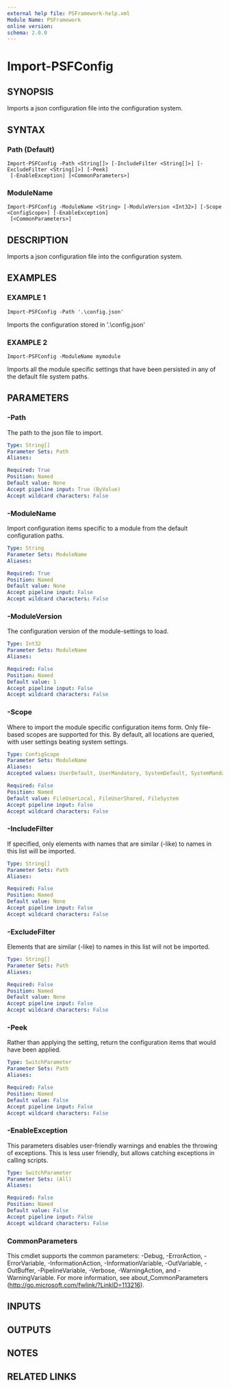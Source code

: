```yaml
---
external help file: PSFramework-help.xml
Module Name: PSFramework
online version:
schema: 2.0.0
---
```


# Import-PSFConfig

## SYNOPSIS
Imports a json configuration file into the configuration system.

## SYNTAX

### Path (Default)
```
Import-PSFConfig -Path <String[]> [-IncludeFilter <String[]>] [-ExcludeFilter <String[]>] [-Peek]
 [-EnableException] [<CommonParameters>]
```

### ModuleName
```
Import-PSFConfig -ModuleName <String> [-ModuleVersion <Int32>] [-Scope <ConfigScope>] [-EnableException]
 [<CommonParameters>]
```

## DESCRIPTION
Imports a json configuration file into the configuration system.

## EXAMPLES

### EXAMPLE 1
```
Import-PSFConfig -Path '.\config.json'
```

Imports the configuration stored in '.\config.json'

### EXAMPLE 2
```
Import-PSFConfig -ModuleName mymodule
```

Imports all the module specific settings that have been persisted in any of the default file system paths.

## PARAMETERS

### -Path
The path to the json file to import.

```yaml
Type: String[]
Parameter Sets: Path
Aliases:

Required: True
Position: Named
Default value: None
Accept pipeline input: True (ByValue)
Accept wildcard characters: False
```

### -ModuleName
Import configuration items specific to a module from the default configuration paths.

```yaml
Type: String
Parameter Sets: ModuleName
Aliases:

Required: True
Position: Named
Default value: None
Accept pipeline input: False
Accept wildcard characters: False
```

### -ModuleVersion
The configuration version of the module-settings to load.

```yaml
Type: Int32
Parameter Sets: ModuleName
Aliases:

Required: False
Position: Named
Default value: 1
Accept pipeline input: False
Accept wildcard characters: False
```

### -Scope
Where to import the module specific configuration items form.
Only file-based scopes are supported for this.
By default, all locations are queried, with user settings beating system settings.

```yaml
Type: ConfigScope
Parameter Sets: ModuleName
Aliases:
Accepted values: UserDefault, UserMandatory, SystemDefault, SystemMandatory, FileUserLocal, FileUserShared, FileSystem

Required: False
Position: Named
Default value: FileUserLocal, FileUserShared, FileSystem
Accept pipeline input: False
Accept wildcard characters: False
```

### -IncludeFilter
If specified, only elements with names that are similar (-like) to names in this list will be imported.

```yaml
Type: String[]
Parameter Sets: Path
Aliases:

Required: False
Position: Named
Default value: None
Accept pipeline input: False
Accept wildcard characters: False
```

### -ExcludeFilter
Elements that are similar (-like) to names in this list will not be imported.

```yaml
Type: String[]
Parameter Sets: Path
Aliases:

Required: False
Position: Named
Default value: None
Accept pipeline input: False
Accept wildcard characters: False
```

### -Peek
Rather than applying the setting, return the configuration items that would have been applied.

```yaml
Type: SwitchParameter
Parameter Sets: Path
Aliases:

Required: False
Position: Named
Default value: False
Accept pipeline input: False
Accept wildcard characters: False
```

### -EnableException
This parameters disables user-friendly warnings and enables the throwing of exceptions.
This is less user friendly, but allows catching exceptions in calling scripts.

```yaml
Type: SwitchParameter
Parameter Sets: (All)
Aliases:

Required: False
Position: Named
Default value: False
Accept pipeline input: False
Accept wildcard characters: False
```

### CommonParameters
This cmdlet supports the common parameters: -Debug, -ErrorAction, -ErrorVariable, -InformationAction, -InformationVariable, -OutVariable, -OutBuffer, -PipelineVariable, -Verbose, -WarningAction, and -WarningVariable.
For more information, see about_CommonParameters (http://go.microsoft.com/fwlink/?LinkID=113216).

## INPUTS

## OUTPUTS

## NOTES

## RELATED LINKS
